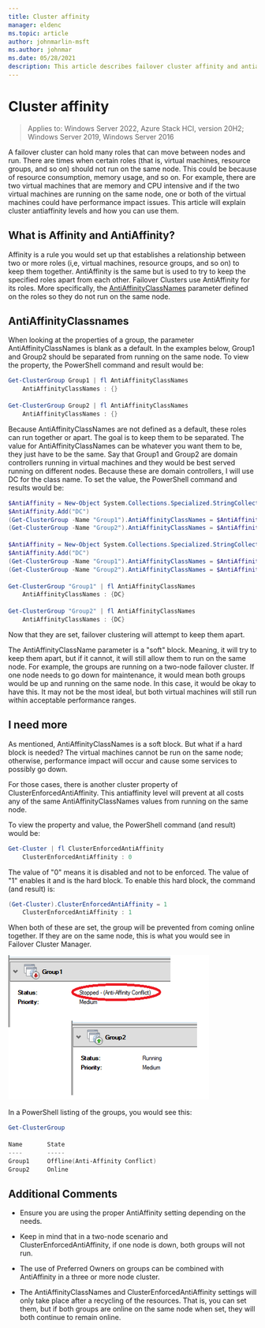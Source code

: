 ```yaml
---
title: Cluster affinity
manager: eldenc
ms.topic: article
author: johnmarlin-msft
ms.author: johnmar
ms.date: 05/28/2021
description: This article describes failover cluster affinity and antiaffinity levels
---
```

# Cluster affinity

>Applies to: Windows Server 2022, Azure Stack HCI, version 20H2; Windows Server 2019, Windows Server 2016

A failover cluster can hold many roles that can move between nodes and run. There are times when certain roles (that is, virtual machines, resource groups, and so on) should not run on the same node.  This could be because of resource consumption, memory usage, and so on.  For example, there are two virtual machines that are memory and CPU intensive and if the two virtual machines are running on the same node, one or both of the virtual machines could have performance impact issues.  This article will explain cluster antiaffinity levels and how you can use them.

## What is Affinity and AntiAffinity?

Affinity is a rule you would set up that establishes a relationship between two or more roles (i,e, virtual machines, resource groups, and so on) to keep them together.  AntiAffinity is the same but is used to try to keep the specified roles apart from each other. Failover Clusters use AntiAffinity for its roles.  More specifically, the [AntiAffinityClassNames](/previous-versions/windows/desktop/mscs/groups-antiaffinityclassnames) parameter defined on the roles so they do not run on the same node.

## AntiAffinityClassnames

When looking at the properties of a group, the parameter AntiAffinityClassNames is blank as a default. In the examples below, Group1 and Group2 should be separated from running on the same node.  To view the property, the PowerShell command and result would be:

```powershell
Get-ClusterGroup Group1 | fl AntiAffinityClassNames
    AntiAffinityClassNames : {}

Get-ClusterGroup Group2 | fl AntiAffinityClassNames
    AntiAffinityClassNames : {}
```

Because AntiAffinityClassNames are not defined as a default, these roles can run together or apart. The goal is to keep them to be separated. The value for AntiAffinityClassNames can be whatever you want them to be, they just have to be the same. Say that Group1 and Group2 are domain controllers running in virtual machines and they would be best served running on different nodes. Because these are domain controllers, I will use DC for the class name. To set the value, the PowerShell command and results would be:

```powershell
$AntiAffinity = New-Object System.Collections.Specialized.StringCollection
$AntiAffinity.Add("DC")
(Get-ClusterGroup -Name "Group1").AntiAffinityClassNames = $AntiAffinity
(Get-ClusterGroup -Name "Group2").AntiAffinityClassNames = $AntiAffinity

$AntiAffinity = New-Object System.Collections.Specialized.StringCollection
$AntiAffinity.Add("DC")
(Get-ClusterGroup -Name "Group1").AntiAffinityClassNames = $AntiAffinity
(Get-ClusterGroup -Name "Group2").AntiAffinityClassNames = $AntiAffinity

Get-ClusterGroup "Group1" | fl AntiAffinityClassNames
    AntiAffinityClassNames : {DC}

Get-ClusterGroup "Group2" | fl AntiAffinityClassNames
    AntiAffinityClassNames : {DC}
```

Now that they are set, failover clustering will attempt to keep them apart.

The AntiAffinityClassName parameter is a "soft" block.  Meaning, it will try to keep them apart, but if it cannot, it will still allow them to run on the same node.  For example, the groups are running on a two-node failover cluster.  If one node needs to go down for maintenance, it would mean both groups would be up and running on the same node.  In this case, it would be okay to have this.  It may not be the most ideal, but both virtual machines will still run within acceptable performance ranges.

## I need more

As mentioned, AntiAffinityClassNames is a soft block.  But what if a hard block is needed?  The virtual machines cannot be run on the same node; otherwise, performance impact will occur and cause some services to possibly go down.

For those cases, there is another cluster property of ClusterEnforcedAntiAffinity.  This antiaffinity level will prevent at all costs any of the same AntiAffinityClassNames values from running on the same node.

To view the property and value, the PowerShell command (and result) would be:

```powershell
Get-Cluster | fl ClusterEnforcedAntiAffinity
    ClusterEnforcedAntiAffinity : 0
```

The value of "0" means it is disabled and not to be enforced.  The value of "1" enables it and is the hard block.  To enable this hard block, the command (and result) is:

```powershell
(Get-Cluster).ClusterEnforcedAntiAffinity = 1
    ClusterEnforcedAntiAffinity : 1
```

When both of these are set, the group will be prevented from coming online together.  If they are on the same node, this is what you would see in Failover Cluster Manager.

![Cluster Affinity](media/Cluster-Affinity/Cluster-Affinity-1.png)

In a PowerShell listing of the groups, you would see this:

```powershell
Get-ClusterGroup

Name       State
----       -----
Group1     Offline(Anti-Affinity Conflict)
Group2     Online
```

## Additional Comments

- Ensure you are using the proper AntiAffinity setting depending on the needs.
- Keep in mind that in a two-node scenario and ClusterEnforcedAntiAffinity, if one node is down, both groups will not run.

- The use of Preferred Owners on groups can be combined with AntiAffinity in a three or more node cluster.
- The AntiAffinityClassNames and ClusterEnforcedAntiAffinity settings will only take place after a recycling of the resources. That is, you can set them, but if both groups are online on the same node when set, they will both continue to remain online.
